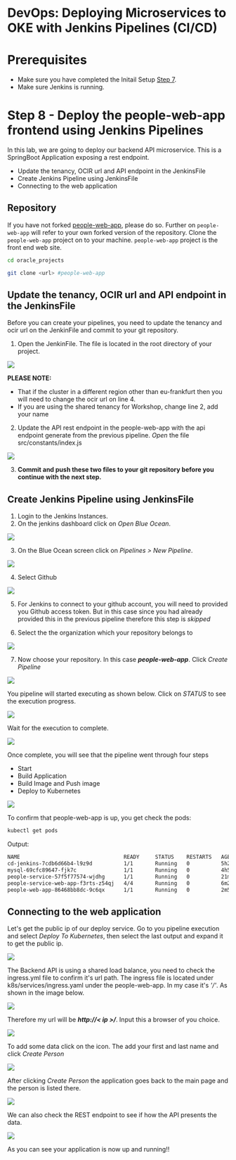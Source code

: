 # DevOps: Deploying Microservices to OKE with Jenkins Pipelines (CI/CD) #

# Prerequisites
+ Make sure you have completed the Initail Setup  [Step 7](jenkins.pipelines.OKE7.md).
+ Make sure Jenkins is running.

# Step 8 - Deploy the people-web-app frontend using Jenkins Pipelines #
In this lab, we are going to deploy our backend API microservice. This is a SpringBoot Application exposing a rest endpoint.

+ Update the tenancy, OCIR url and API endpoint in the JenkinsFile
+ Create Jenkins Pipeline using JenkinsFile
+ Connecting to the web application 

## Repository
If you have not forked [people-web-app](https://github.com/allenkubai/people-web-app.git), please do so. Further on `people-web-app` will refer to your own forked version of the repository. Clone the `people-web-app` project on to your machine. `people-web-app` project is the front end web site.

```sh
cd oracle_projects

git clone <url> #people-web-app
```

## Update the tenancy, OCIR url and API endpoint in the JenkinsFile ##

Before you can create your pipelines, you need to update the tenancy and ocir url on the JenkinFile and commit to your git repository.

1. Open the JenkinFile. The file is located in the root directory of your project. 

![](./images/people-web-app-pipeline-00.png)

**PLEASE NOTE:**
 - That if the cluster in a different region other than eu-frankfurt then you will need to change the ocir url on line 4.
 - If you are using the shared tenancy for Workshop, change line 2, add your name

2. Update the API rest endpoint in the people-web-app with the api endpoint generate from the previous pipeline. *Open* the file src/constants/index.js 

![](./images/people-web-app-pipeline-00-1.png)

3. **Commit and push these two files to your git repository before you continue with the next step.** 

## Create Jenkins Pipeline using JenkinsFile ##

1. Login to the Jenkins Instances.
2. On the jenkins dashboard click on *Open Blue Ocean*. 

![](./images/people-service-pipeline-1.png)

3. On the Blue Ocean screen click on *Pipelines > New Pipeline*.

![](./images/people-web-app-pipeline-1.png)

4. Select Github

![](./images/people-web-app-pipeline-2.png)

5. For Jenkins to connect to your github account, you will need to provided you Github access token. But in this case since you had already provided this in the previous pipeline therefore this step is *skipped*


6. Select the the organization which your repository belongs to

![](./images/people-web-app-pipeline-3.png)

7. Now choose your repository. In this case ***people-web-app***. Click *Create Pipeline*

![](./images/people-web-app-pipeline-4.png)

You pipeline will started executing as shown below. Click on *STATUS* to see the execution progress.

![](./images/people-web-app-pipeline-5.png)

Wait for the execution to complete. 

![](./images/people-web-app-pipeline-6.png)

Once complete, you will see that the pipeline went through four steps

+ Start
+ Build Application
+ Build Image and Push image
+ Deploy to Kubernetes

![](./images/people-web-app-pipeline-7.png)

To confirm that people-web-app is up, you get check the pods:

```sh
kubectl get pods
```
Output:

```sh
NAME                                 READY     STATUS    RESTARTS   AGE
cd-jenkins-7cdb6d66b4-l9z9d          1/1       Running   0          5h21m
mysql-69cfc89647-fjk7c               1/1       Running   0          4h58m
people-service-57f5f77574-wjdhg      1/1       Running   0          21m
people-service-web-app-f3rts-z54qj   4/4       Running   0          6m2s
people-web-app-86468bb8dc-9c6qx      1/1       Running   0          2m55s

```

## Connecting to the web application ##

Let's get the public ip of our deploy service. Go to you pipeline execution and select *Deploy To Kubernetes*, then select the last output and expand it to get the public ip.

![](./images/people-web-app-pipeline-8.png)

The Backend API is using a shared load balance, you need to check the ingress.yml file to confirm it's url path. The ingress file is located under k8s/services/ingress.yaml under the people-web-app. In my case it's *'/'*. As shown in the image below.

![](./images/people-web-app-pipeline-9.png)

Therefore my url will be ***http://< ip  >/***. Input this a browser of you choice. 

![](./images/people-web-app-pipeline-10.png)

To add some data click on the icon. The add your first and last name and click *Create Person*

![](./images/people-web-app-pipeline-11.png)

After clicking *Create Person* the application goes back to the main page and the person is listed there.

![](./images/people-web-app-pipeline-12.png)

We can also check the REST endpoint to see if how the API presents the data.

![](./images/people-web-app-pipeline-13.png)

As you can see your application is now up and running!!